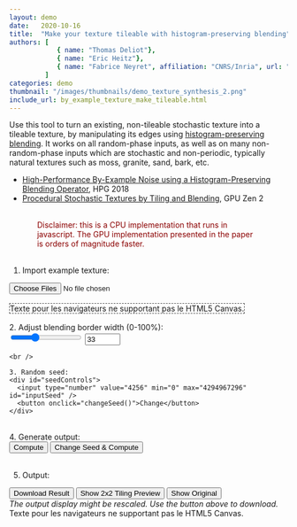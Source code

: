 ```yaml
---
layout: demo
date:   2020-10-16
title:  "Make your texture tileable with histogram-preserving blending"
authors: [
            { name: "Thomas Deliot"},
            { name: "Eric Heitz"},
            { name: "Fabrice Neyret", affiliation: "CNRS/Inria", url: "http://evasion.imag.fr/Membres/Fabrice.Neyret/"}
         ]
categories: demo
thumbnail: "/images/thumbnails/demo_texture_synthesis_2.png"
include_url: by_example_texture_make_tileable.html
---
```


Use this tool to turn an existing, non-tileable stochastic texture into a tileable texture, by manipulating its edges using <a href="https://eheitzresearch.wordpress.com/722-2/">histogram-preserving blending</a>. It works on all random-phase inputs, as well as on many non-random-phase inputs which are stochastic and non-periodic, typically natural textures such as moss, granite, sand, bark, etc.
<br />
<ul>
  <li><a href="https://hal.inria.fr/hal-01824773/document">High-Performance By-Example Noise using a Histogram-Preserving Blending Operator</a>, HPG 2018</li>
  <li><a href="https://drive.google.com/file/d/1QecekuuyWgw68HU9tg6ENfrCTCVIjm6l/view">Procedural Stochastic Textures by Tiling and Blending</a>, GPU Zen 2</li>
</ul>

<br />
<div style="color:darkred; width:80%; padding-left:10%; padding-right:10%;">
Disclaimer: this is a CPU implementation that runs in javascript.
The GPU implementation presented in the paper is orders of magnitude faster.
</div>
<br />

<div id="inputImage">

  1. Import example texture:
  <input type="file" id="files" name="files[]" multiple />
  <output id="list"></output>
  <br />
  <br />
  <canvas id="inputCanvas" width="256" height="256" style="border: dashed 1px #444;">
    Texte pour les navigateurs ne supportant pas le HTML5 Canvas.
  </canvas>
  <br />

</div>

<br />

<div class="column">
  <div class="col-sm-4">
    2. Adjust blending border width (0-100%):
    <div class="slideBorderSize">
      <input type="range" min="0" max="100" value="33" class="slider" id="borderSizeSlider">
      <input type="number" min="0" max="100" value="33" id="borderSizeField" />
    </div>

    <br />

    3. Random seed:
    <div id="seedControls">
      <input type="number" value="4256" min="0" max="4294967296" id="inputSeed" />
      <button onclick="changeSeed()">Change</button>
    </div>
  </div>
</div>

<br />

<div id="outputImage">
  4. Generate output:
  <div id="controls">
    <button onclick="resynthesis()">Compute</button>
    <button onclick="changeSeedAndResynthesis()">Change Seed & Compute</button>
  </div>

  <br />

  5. Output:
  <div id="outputControls">
    <button onclick="saveResult()" id="downloadButton">Download Result</button>
    <button onclick="switchTilingMode()" id="switchTilingButton">Show 2x2 Tiling Preview</button>
    <button onclick="switchOutputSource()" id="switchOutputSourceButton">Show Original</button>
  </div>
  <i>The output display might be rescaled. Use the button above to download.</i>
  <br />

  <canvas id="outputCanvas" width="0" height="0" style="border: border: dashed 1px #444;">
    Texte pour les navigateurs ne supportant pas le HTML5 Canvas.
  </canvas>

</div>

<br />
<br />



<script type="text/javascript">

  /****************** UI ************************/
  /**********************************************/
  /**********************************************/
  /**********************************************/
  /**********************************************/
  // canvas input
  var c = document.getElementById("inputCanvas");
  var ctx = c.getContext("2d");

  // image data
  var exampleStored;
  var example;
  var imageInput = { dataR: [], dataG: [], dataB: [], width: 0, height: 0 };
  var gradientRemovalApplied = false;

  // output data
  var cOutput = document.getElementById("outputCanvas");
  var ctxOutput = cOutput.getContext("2d");
  var output;
  var outputDataURL;

  // display parameters
  var displayTiled = false;
  var displayOriginal = false;

  initInterface();

  // Init UI
  function initInterface(imageSize) {
    var slider = document.getElementById("borderSizeSlider");
    slider.oninput = setBorderSizeFromSlider
    var field = document.getElementById("borderSizeField");
    field.oninput = setBorderSizeFromField
    drawInputCanvas();
  }

  function rgb(r, g, b, a) {
    return 'rgb(' + [(r || 0), (g || 0), (b || 0), (a || 0)].join(',') + ')';
  }

  // manage UI updates
  function drawInputCanvas() {
    if (typeof example === 'undefined' || example.width <= 0)
      return;

    // Change canvas size for adjusted display
    var inputScale = Math.min(window.innerWidth * 0.4, example.width) / example.width;
    var outputScale = 9999;
    if (cOutput.width > 0)
      var outputScale = Math.min(window.innerWidth * 0.4, output.width) / output.width;
    c.width = Math.min(inputScale, outputScale) * example.width;
    c.height = c.width * (example.height / example.width);
    ctx.drawImage(example, 0, 0, c.width, c.height);

    var resizer = c.width / example.width;
    var borderSize = getBorderSize() * resizer;
    ctx.beginPath();
    ctx.strokeStyle = "blue";
    ctx.lineWidth = "3";
    ctx.rect(borderSize, borderSize, example.width * resizer - borderSize * 2, example.height * resizer - borderSize * 2);
    ctx.stroke();

    // Left blend gradient
    var gradient = ctx.createLinearGradient(0, 0, borderSize, 0);
    gradient.addColorStop(0, rgb(0, 0, 255, 1));
    gradient.addColorStop(1, rgb(0, 0, 255, 0));
    ctx.fillStyle = gradient;
    ctx.fillRect(0, 0, example.width * resizer, example.height * resizer);

    // Top blend gradient
    gradient = ctx.createLinearGradient(0, 0, 0, borderSize);
    gradient.addColorStop(0, rgb(0, 0, 255, 1));
    gradient.addColorStop(1, rgb(0, 0, 255, 0));
    ctx.fillStyle = gradient;
    ctx.fillRect(0, 0, example.width * resizer, example.height * resizer);

    // Right blend gradient
    gradient = ctx.createLinearGradient(example.width * resizer - borderSize, 0, example.width * resizer, 0);
    gradient.addColorStop(0, rgb(0, 0, 255, 0));
    gradient.addColorStop(1, rgb(0, 0, 255, 1));
    ctx.fillStyle = gradient;
    ctx.fillRect(0, 0, example.width * resizer, example.height * resizer);

    // Bottom blend gradient
    gradient = ctx.createLinearGradient(0, example.height * resizer - borderSize, 0, example.height * resizer);
    gradient.addColorStop(0, rgb(0, 0, 255, 0));
    gradient.addColorStop(1, rgb(0, 0, 255, 1));
    ctx.fillStyle = gradient;
    ctx.fillRect(0, 0, example.width * resizer, example.height * resizer);
  };

  // Border size control
  function setBorderSizeFromSlider() {
    var field = document.getElementById("borderSizeField");
    var slider = document.getElementById("borderSizeSlider");
    field.value = slider.value;
    drawInputCanvas();
  }

  // Border size control
  function setBorderSizeFromField() {
    var field = document.getElementById("borderSizeField");
    var slider = document.getElementById("borderSizeSlider");
    slider.value = field.value;
    drawInputCanvas();
  }

  // get size of tiles from UI
  function getBorderSize() {
    var slider = document.getElementById("borderSizeSlider");
    pos = slider.value / 100.0
    return Math.max(Math.floor(pos * Math.min(imageInput.width, imageInput.height) / 2.0), 2)
  }

  // mage file input
  document.getElementById('files').addEventListener('change', handleFileSelect, false);
  function handleFileSelect(evt) {
    var files = evt.target.files; // FileList object

    // Loop through the FileList and render image files as thumbnails.
    for (var i = 0, f; f = files[i]; i++) {
      // Only process image files.
      if (!f.type.match('image.*')) {
        continue;
      }

      var reader = new FileReader();

      reader.onload =
        (function (theFile) {
          return function (e) {
            example = new Image();
            example.src = e.target.result;

            example.onload =
              function () {
                exampleStored = example;

                // display image
                c.width = example.width;
                c.height = example.height;
                ctx.drawImage(example, 0, 0)

                // copy image data
                var copie_img_chat = ctx.getImageData(0, 0, c.width, c.height);
                var data = copie_img_chat.data;
                imageInput.width = c.width;
                imageInput.height = c.height;
                imageInput.dataR = [];
                imageInput.dataG = [];
                imageInput.dataB = [];
                for (var j = 0; j < c.height; ++j) {
                  imageInput.dataR[j] = [];
                  imageInput.dataG[j] = [];
                  imageInput.dataB[j] = [];

                  for (var i = 0; i < c.width; ++i) {
                    imageInput.dataR[j][i] = data[4 * (i + j * c.width) + 0];
                    imageInput.dataG[j][i] = data[4 * (i + j * c.width) + 1];
                    imageInput.dataB[j][i] = data[4 * (i + j * c.width) + 2];
                  }
                }

                clearOutput();
                initInterface();
              };
          };
        })(f);
      reader.readAsDataURL(f);
    }
  }

  function switchTilingMode() {
    if (displayTiled == true) {
      displayOutput();
      displayTiled = false;
    }
    else {
      displayTiledOutput();
      displayTiled = true;
    }
    resetControlsButtonText();
  }

  function switchOutputSource() {
    displayOriginal = !displayOriginal;
    if (displayTiled == false) {
      displayOutput();
    }
    else {
      displayTiledOutput();
    }
    resetControlsButtonText();
  }

  function resetControlsButtonText() {
    var newButtons = '';
    newButtons += '<button onclick="saveResult()" id="downloadButton">Download Result</button>   ';
    if (displayTiled == true)
      newButtons += '<button onclick="switchTilingMode()" id="switchTilingButton">Hide 2x2 Tiling Preview</button>   ';
    else
      newButtons += '<button onclick="switchTilingMode()" id="switchTilingButton">Show 2x2 Tiling Preview</button>   ';
    if (displayOriginal == true)
      newButtons += '<button onclick="switchOutputSource()" id="switchOutputSourceButton">Show Tileable</button>   ';
    else
      newButtons += '<button onclick="switchOutputSource()" id="switchOutputSourceButton">Show Original</button>   ';
    document.getElementById("outputControls").innerHTML = newButtons;
  }

  // Display output in resized canvas
  function displayOutput() {
    var imageOutput = new Image();
    imageOutput.src = displayOriginal == true ? example.src : outputDataURL;

    // Draw to resized output canvas when finished loading
    imageOutput.onload = function () {
      // Change canvas size for adjusted display
      var inputScale = Math.min(window.innerWidth * 0.4, example.width) / example.width;
      var outputScale = Math.min(window.innerWidth * 0.4, imageOutput.width) / imageOutput.width;
      cOutput.width = Math.min(inputScale, outputScale) * imageOutput.width;
      cOutput.height = cOutput.width * (imageOutput.height / imageOutput.width);
      // Draw resized output image
      ctxOutput.drawImage(imageOutput, 0, 0, cOutput.width, cOutput.height);
      drawInputCanvas();
    };
    displayTiled = false;
  }

  // Display tiled output in resized canvas
  function displayTiledOutput() {
    var imageOutput = new Image();
    imageOutput.src = displayOriginal == true ? example.src : outputDataURL;
    // Draw to resized output canvas when finished loading
    imageOutput.onload = function () {
      // Change canvas size for adjusted display
      var inputScale = Math.min(window.innerWidth * 0.4, example.width) / example.width;
      var outputScale = Math.min(window.innerWidth * 0.4, imageOutput.width) / imageOutput.width;
      cOutput.width = Math.min(inputScale, outputScale) * imageOutput.width * 2;
      cOutput.height = cOutput.width * (imageOutput.height / imageOutput.width);
      // Draw resized output image in 2*2 tiling
      ctxOutput.drawImage(imageOutput, 0, 0, cOutput.width / 2, cOutput.height / 2);
      ctxOutput.drawImage(imageOutput, cOutput.width / 2, 0, cOutput.width / 2, cOutput.height / 2);
      ctxOutput.drawImage(imageOutput, cOutput.width / 2, cOutput.height / 2, cOutput.width / 2, cOutput.height / 2);
      ctxOutput.drawImage(imageOutput, 0, cOutput.height / 2, cOutput.width / 2, cOutput.height / 2);
      drawInputCanvas();
    };
    displayTiled = true;
  }


  // Download output
  function saveResult() {
    // Create download action
    var a = document.createElement('a');
    a.href = outputDataURL;
    a.download = 'image.png';
    document.body.appendChild(a)
    a.click()
    document.body.removeChild(a)
  }

  // Clear Output
  function clearOutput() {
    cOutput.width = 0;
    cOutput.height = 0;
    output = null
    outputDataURL = null
  }


  /****************** ALGORITHM *****************/
  /**********************************************/
  /**********************************************/
  /**********************************************/
  /**********************************************/
  var rngState = 0;

  function wangHash(seed) {
    seed = (seed ^ 61) ^ (seed >> 16);
    seed *= 9;
    seed = seed ^ (seed >> 4);
    seed *= 0x27d4eb2d;
    seed = seed ^ (seed >> 15);
    return seed;
  }

  function randXorshift() {
    // Xorshift algorithm from George Marsaglia's paper
    rngState ^= (rngState << 13);
    rngState ^= (rngState >> 17);
    rngState ^= (rngState << 5);
    rngState = customModulo(rngState, 4294967296)
  }

  function randXorshiftFloat() {
    randXorshift();
    var res = rngState * (1.0 / 4294967296.0);
    return res;
  }

  function setSeed(i) {
    rngState = wangHash(i);
  }

  function changeSeed() {
    setSeed(getInputSeed())
    document.getElementById("inputSeed").value = Math.floor(randXorshiftFloat() * 4294967296);
  }

  function getInputSeed() {
    return document.getElementById("inputSeed").value;
  }

  function remapValue(value, low1, high1, low2, high2) {
    return low2 + (value - low1) * (high2 - low2) / (high1 - low1);
  }

  function clamp(num, min, max) {
    return num <= min ? min : num >= max ? max : num;
  }

  function customModulo(x, n) {
    var r = x % n;
    if (r < 0) {
      r += n;
    }
    return r;
  }

  function changeSeedAndResynthesis() {
    changeSeed();
    resynthesis();
  }

  // algorithm main function
  function resynthesis() {
    // Set random seed
    setSeed(getInputSeed())

    // get algorithm parameters from UI
    var borderSize = getBorderSize();
    var targetWidth = imageInput.width;
    var targetHeight = imageInput.height;

    // Compute adjusted optimal tile size for selected border size
    var tileCountWidth = Math.floor(targetWidth / borderSize);
    var tileRadiusWidth = borderSize;
    var restWidth = targetWidth - tileRadiusWidth * tileCountWidth;
    tileRadiusWidth += Math.floor(restWidth / tileCountWidth);
    restWidth = targetWidth - tileRadiusWidth * tileCountWidth;

    var tileCountHeight = Math.floor(targetHeight / borderSize);
    var tileRadiusHeight = borderSize;
    var restHeight = targetHeight - tileRadiusHeight * tileCountHeight;
    tileRadiusHeight += Math.floor(restHeight / tileCountHeight);
    restHeight = targetHeight - tileRadiusHeight * tileCountHeight;

    var tileWidth = tileRadiusWidth * 2;
    var tileHeight = tileRadiusHeight * 2;

    // Allocate output image
    output = { dataR: [], dataG: [], dataB: [], totalWeight: [], width: targetWidth, height: targetHeight };
    for (var j = 0; j < output.height; ++j) {
      output.dataR[j] = [];
      output.dataG[j] = [];
      output.dataB[j] = [];
      for (var i = 0; i < output.width; ++i) {
        output.dataR[j][i] = 0;
        output.dataG[j][i] = 0;
        output.dataB[j][i] = 0;
      }
    }

    // Remove edge gradients from input image
    var imageInputNoGradient = gradientRemoval(imageInput);

    // Make input image have a Gaussian histogram
    eigenVectors = [];
    for (var i = 0; i < 3; i++)
      eigenVectors[i] = [0, 0, 0];
    var imageInputGaussian = makeHistoGaussianEigen(imageInputNoGradient, eigenVectors);

    // Copy the input image and pre-blend out on borders
    for (var y = 0; y < targetHeight; ++y) {
      for (var x = 0; x < targetWidth; ++x) {
        // Linear interpolation on borders from input to tiles
        var w = Math.min(remapValue(x, 0, borderSize, 0.0, 1.0), 1.0); // Left border
        w *= Math.min(remapValue(x, targetWidth - 1, targetWidth - 1 - borderSize, 0.0, 1.0), 1.0); // Right border
        w *= Math.min(remapValue(y, 0, borderSize, 0.0, 1.0), 1.0); // Top border
        w *= Math.min(remapValue(y, targetHeight - 1, targetHeight - 1 - borderSize, 0.0, 1.0), 1.0); // Bottom border
        w_inv = 1.0 - w;
        // Variance correction
        w = w / Math.sqrt(w * w + w_inv * w_inv);
        output.dataR[y][x] = w * imageInputGaussian.dataR[y][x];
        output.dataG[y][x] = w * imageInputGaussian.dataG[y][x];
        output.dataB[y][x] = w * imageInputGaussian.dataB[y][x];
      }
    }

    // We splat one line of tiles on the top border of the image, and another on the left border
    // The tiles are centered on the edge of the output, and wrapping takes care of the two other borders
    for (var c = -1; c < (tileCountWidth - 1) + (tileCountHeight - 1); ++c) {
      var i_tile, j_tile;
      // Top border tiles
      if (c < tileCountWidth - 1) {
        i_tile = c;
        j_tile = -1;
      }
      // Left border tiles
      else {
        i_tile = -1;
        j_tile = c - (tileCountWidth - 1);
      }

      // For the last restWidth tiles on top border, and the last restHeight tiles on left border,
      // extend the center of the tile to a 1-wide zone where no blending occurs between tiles to account
      // for the missing pixels when image_dimensions / desired_border_size has a remainder
      var tileCenterWidth = 0;
      var tileCenterHeight = 0;
      var cumulativeOffsetWidth = 0;
      var cumulativeOffsetHeight = 0;
      if (i_tile > tileCountWidth - 2 - restWidth) {
        tileCenterWidth = 1;
        cumulativeOffsetWidth = (i_tile - 1) - (tileCountWidth - 2 - restWidth)
      }
      else if (j_tile > tileCountHeight - 2 - restHeight) {
        tileCenterHeight = 1;
        cumulativeOffsetHeight = (j_tile - 1) - (tileCountHeight - 2 - restHeight)
      }

      // random offset of the tile
      var offset_i = Math.floor((imageInput.width - (tileWidth + tileCenterWidth)) * randXorshiftFloat());
      var offset_j = Math.floor((imageInput.height - (tileHeight + tileCenterHeight)) * randXorshiftFloat());

      // for each pixel of the tile
      for (var j = 0; j < tileHeight + tileCenterHeight; ++j) {
        for (var i = 0; i < tileWidth + tileCenterWidth; ++i) {
          // compute the weight of this pixel of the tile
          // (linear interpolation + variance correction)
          var w = 0

          // Special case for center extension of tiles on top border, only linear blend between center image and this tile
          if (i >= tileWidth / 2 && i < tileWidth / 2 + tileCenterWidth) {
            var w0 = 1.0 - Math.floor(Math.abs(j - 0.5 * (tileHeight - 1))) / (tileHeight / 2 - 1);
            var w1 = 1.0 - w0;
            w = w0 / Math.sqrt(w0 * w0 + w1 * w1);
          }
          // Special case for center extension of tiles on left border, only linear blend between center image and this tile
          else if (j >= tileHeight / 2 && j < tileHeight / 2 + tileCenterHeight) {
            var w0 = 1.0 - Math.floor(Math.abs(i - 0.5 * (tileWidth - 1))) / (tileWidth / 2 - 1);
            var w1 = 1.0 - w0;
            w = w0 / Math.sqrt(w0 * w0 + w1 * w1);
          }
          // Normal case, bilinear blend of this tile, neighbouring tile and center image
          else {
            // If it exists, cancel out tile center extension in blend computation
            var temp_j = j;
            if (j >= tileHeight / 2 + tileCenterHeight)
              temp_j = j - tileCenterHeight;
            var temp_i = i;
            if (i >= tileWidth / 2 + tileCenterWidth)
              temp_i = i - tileCenterWidth;

            // Variance-preserving bilinear blend weights
            var lambda_x = 1.0 - Math.floor(Math.abs(temp_i - 0.5 * (tileWidth - 1))) / (tileWidth / 2 - 1);
            var lambda_y = 1.0 - Math.floor(Math.abs(temp_j - 0.5 * (tileHeight - 1))) / (tileHeight / 2 - 1);
            var w00 = (1.0 - lambda_x) * (1.0 - lambda_y);
            var w10 = (lambda_x) * (1.0 - lambda_y);
            var w01 = (1.0 - lambda_x) * (lambda_y);
            var w11 = (lambda_x) * (lambda_y);
            w = lambda_x * lambda_y / Math.sqrt(w00 * w00 + w10 * w10 + w01 * w01 + w11 * w11);
          }

          // Add weighted tile contribution to output pixel
          var index_i_output = customModulo(i + i_tile * tileWidth / 2 + cumulativeOffsetWidth, targetWidth);
          var index_j_output = customModulo(j + j_tile * tileHeight / 2 + cumulativeOffsetHeight, targetHeight);
          var index_i_input = (i + offset_i) % targetWidth;
          var index_j_input = (j + offset_j) % targetHeight;
          output.dataR[index_j_output][index_i_output] +=
            w * imageInputGaussian.dataR[index_j_input][index_i_input];
          output.dataG[index_j_output][index_i_output] +=
            w * imageInputGaussian.dataG[index_j_input][index_i_input];
          output.dataB[index_j_output][index_i_output] +=
            w * imageInputGaussian.dataB[index_j_input][index_i_input];
        }
      }
    }

    // make output image have same histogram as input
    output = unmakeHistoGaussianEigen(output, imageInputNoGradient, eigenVectors);

    // Prepare data URL for display/download
    outputDataURL = dataToDataURL(output)

    // display output in canvas
    if (displayTiled == false)
      displayOutput();
    else
      displayTiledOutput();
  }

  function dataToDataURL(input) {
    var imageData = new ImageData(input.width, input.height);
    var data = imageData.data;
    for (var j = 0; j < input.height; ++j)
      for (var i = 0; i < input.width; ++i) {
        data[4 * (i + j * input.width) + 0] = input.dataR[j][i];
        data[4 * (i + j * input.width) + 1] = input.dataG[j][i];
        data[4 * (i + j * input.width) + 2] = input.dataB[j][i];
        data[4 * (i + j * input.width) + 3] = 255;
      }
    var cOutput2 = document.createElement('canvas');
    var ctxOutput2 = cOutput2.getContext("2d");
    cOutput2.width = input.width;
    cOutput2.height = input.height;
    ctxOutput2.putImageData(imageData, 0, 0);
    var dataURL = cOutput2.toDataURL('image/png');
    return dataURL;
  }

  // input: image
  // performs cheap gradient removal on input
  function gradientRemoval(input) {
    // Allocate output
    var output = { dataR: [], dataG: [], dataB: [], totalWeight: [], width: input.width, height: input.height };
    for (var j = 0; j < output.height; ++j) {
      output.dataR[j] = [];
      output.dataG[j] = [];
      output.dataB[j] = [];
      for (var i = 0; i < output.width; ++i) {
        output.dataR[j][i] = input.dataR[j][i];
        output.dataG[j][i] = input.dataG[j][i];
        output.dataB[j][i] = input.dataB[j][i];
      }
    }

    // Compute mean gradient from left to right over Y and from top to bottom over X
    var gradientX_R = 0.0;
    var gradientX_G = 0.0;
    var gradientX_B = 0.0;
    for (var y = 0; y < input.height; ++y) {
      gradientX_R += input.dataR[y][input.width - 1] - input.dataR[y][0];
      gradientX_G += input.dataG[y][input.width - 1] - input.dataG[y][0];
      gradientX_B += input.dataB[y][input.width - 1] - input.dataB[y][0];
    }
    var gradientY_R = 0.0;
    var gradientY_G = 0.0;
    var gradientY_B = 0.0;
    for (var x = 0; x < input.width; ++x) {
      gradientY_R += input.dataR[input.height - 1][x] - input.dataR[0][x];
      gradientY_G += input.dataG[input.height - 1][x] - input.dataG[0][x];
      gradientY_B += input.dataB[input.height - 1][x] - input.dataB[0][x];
    }
    gradientX_R /= input.height;
    gradientX_G /= input.height;
    gradientX_B /= input.height;
    gradientY_R /= input.width;
    gradientY_G /= input.width;
    gradientY_B /= input.width;

    // Apply high pass filter on input
    for (var y = 0; y < input.height; ++y) {
      for (var x = 0; x < input.width; ++x) {
        var tempX = (-0.5 + x / (input.width - 1));
        var tempY = (-0.5 + y / (input.height - 1));
        var gradientR = tempX * gradientX_R + tempY * gradientY_R
        var gradientG = tempX * gradientX_G + tempY * gradientY_G
        var gradientB = tempX * gradientX_B + tempY * gradientY_B
        output.dataR[y][x] -= gradientR;
        output.dataG[y][x] -= gradientG;
        output.dataB[y][x] -= gradientB;
      }
    }

    return output;
  }

  // input: image with arbitrary histogram
  // returns transformed input with Gaussian histogram in eigen space
  function makeHistoGaussianEigen(input, eigenVectors) {
    eigenOffset = [0, 0, 0];
    getImageRGBEigenVectors(input, eigenVectors)

    // sort pixels
    Rsorted = [];
    Gsorted = [];
    Bsorted = [];
    for (var j = 0; j < input.height; ++j) {
      for (var i = 0; i < input.width; ++i) {
        var pixelR = { index_i: i, index_j: j, value: input.dataR[j][i] };
        var pixelG = { index_i: i, index_j: j, value: input.dataG[j][i] };
        var pixelB = { index_i: i, index_j: j, value: input.dataB[j][i] };

        // Project onto eigen axes
        var p = [pixelR.value, pixelG.value, pixelB.value];
        pixelR.value = dot(p, eigenVectors[0]);
        pixelG.value = dot(p, eigenVectors[1]);
        pixelB.value = dot(p, eigenVectors[2]);

        Rsorted[i + j * input.width] = pixelR;
        Gsorted[i + j * input.width] = pixelG;
        Bsorted[i + j * input.width] = pixelB;
      }
    }
    Rsorted.sort(function (a, b) { return a.value - b.value; });
    Gsorted.sort(function (a, b) { return a.value - b.value; });
    Bsorted.sort(function (a, b) { return a.value - b.value; });

    // allocate output
    var output = { dataR: [], dataG: [], dataB: [], width: input.width, height: input.height };
    for (var j = 0; j < input.height; ++j) {
      output.dataR[j] = [];
      output.dataG[j] = [];
      output.dataB[j] = [];
      for (var i = 0; i < input.width; ++i) {
        output.dataR[j][i] = 0;
        output.dataG[j][i] = 0;
        output.dataB[j][i] = 0;
      }
    }

    // maps uniform to Gaussian
    for (var index = 0; index < input.width * input.height; ++index) {
      // maps index to uniform number
      var U = (index + 0.5) / (input.width * input.height);
      // maps uniform to Gaussian
      var G = Math.sqrt(2.0) * erfinv(2 * U - 1.0);
      // store
      output.dataR[Rsorted[index].index_j][Rsorted[index].index_i] = G;
      output.dataG[Gsorted[index].index_j][Gsorted[index].index_i] = G;
      output.dataB[Bsorted[index].index_j][Bsorted[index].index_i] = G;
    }

    return output;
  }

  // input: image with Gaussian histogram
  // target: image with target histogram
  // returns transformed input with target histogram
  function unmakeHistoGaussianEigen(input, target, eigenVectors) {
    // sort target values
    Rsorted = [];
    Gsorted = [];
    Bsorted = [];
    for (var j = 0; j < target.height; ++j)
      for (var i = 0; i < target.width; ++i) {
        var p = [target.dataR[j][i], target.dataG[j][i], target.dataB[j][i]];
        Rsorted[i + j * target.width] = dot(p, eigenVectors[0]);
        Gsorted[i + j * target.width] = dot(p, eigenVectors[1]);
        Bsorted[i + j * target.width] = dot(p, eigenVectors[2]);
      }
    Rsorted.sort(function (a, b) { return a - b; });
    Gsorted.sort(function (a, b) { return a - b; });
    Bsorted.sort(function (a, b) { return a - b; });

    // allocate output
    var output = { dataR: [], dataG: [], dataB: [], width: input.width, height: input.height };
    for (var j = 0; j < input.height; ++j) {
      output.dataR[j] = [];
      output.dataG[j] = [];
      output.dataB[j] = [];
      for (var i = 0; i < input.width; ++i) {
        output.dataR[j][i] = 0;
        output.dataG[j][i] = 0;
        output.dataB[j][i] = 0;
      }
    }

    // maps Gaussian values to target values
    for (var j = 0; j < input.height; ++j)
      for (var i = 0; i < input.width; ++i) {
        // red channel
        var Gr = input.dataR[j][i];
        var Ur = 0.5 + 0.5 * erf(Gr / Math.sqrt(2.0));
        var indexR = Math.floor(Ur * target.width * target.height);
        output.dataR[j][i] = Rsorted[indexR];

        // green channel
        var Gg = input.dataG[j][i];
        var Ug = 0.5 + 0.5 * erf(Gg / Math.sqrt(2.0));
        var indexG = Math.floor(Ug * target.width * target.height);
        output.dataG[j][i] = Gsorted[indexG];

        // blue channel
        var Gb = input.dataB[j][i];
        var Ub = 0.5 + 0.5 * erf(Gb / Math.sqrt(2.0));
        var indexB = Math.floor(Ub * target.width * target.height);
        output.dataB[j][i] = Bsorted[indexB];

        var rgb =
          addVector3(
            addVector3(
              mulVector3(eigenVectors[0], output.dataR[j][i]),
              mulVector3(eigenVectors[1], output.dataG[j][i])),
            mulVector3(eigenVectors[2], output.dataB[j][i]));

        output.dataR[j][i] = rgb[0];
        output.dataG[j][i] = rgb[1];
        output.dataB[j][i] = rgb[2];
      }

    return output;
  }


  function getImageRGBEigenVectors(input, eigenVectors) {
    var expectedRGB = [0, 0, 0];
    var expectedRGBtimesR = [0, 0, 0];
    var expectedRGBtimesG = [0, 0, 0];
    var expectedRGBtimesB = [0, 0, 0];
    for (var j = 0; j < input.height; ++j) {
      for (var i = 0; i < input.width; ++i) {
        expectedRGB[0] += input.dataR[j][i];
        expectedRGB[1] += input.dataG[j][i];
        expectedRGB[2] += input.dataB[j][i];

        expectedRGBtimesR[0] += input.dataR[j][i] * input.dataR[j][i];
        expectedRGBtimesR[1] += input.dataG[j][i] * input.dataR[j][i];
        expectedRGBtimesR[2] += input.dataB[j][i] * input.dataR[j][i];

        expectedRGBtimesG[0] += input.dataR[j][i] * input.dataG[j][i];
        expectedRGBtimesG[1] += input.dataG[j][i] * input.dataG[j][i];
        expectedRGBtimesG[2] += input.dataB[j][i] * input.dataG[j][i];

        expectedRGBtimesB[0] += input.dataR[j][i] * input.dataB[j][i];
        expectedRGBtimesB[1] += input.dataG[j][i] * input.dataB[j][i];
        expectedRGBtimesB[2] += input.dataB[j][i] * input.dataB[j][i];
      }
    }
    for (var i = 0; i < 3; i++) {
      expectedRGB[i] /= input.width * input.height;
      expectedRGBtimesR[i] /= input.width * input.height;
      expectedRGBtimesG[i] /= input.width * input.height;
      expectedRGBtimesB[i] /= input.width * input.height;
    }

    // Covariance matrix
    covarMat = [];
    for (var i = 0; i < 3; i++)
      covarMat[i] = [0, 0, 0];

    covarMat[0][0] = expectedRGBtimesR[0] - expectedRGB[0] * expectedRGB[0];
    covarMat[0][1] = expectedRGBtimesR[1] - expectedRGB[0] * expectedRGB[1];
    covarMat[0][2] = expectedRGBtimesR[2] - expectedRGB[0] * expectedRGB[2];

    covarMat[1][0] = expectedRGBtimesG[0] - expectedRGB[1] * expectedRGB[0];
    covarMat[1][1] = expectedRGBtimesG[1] - expectedRGB[1] * expectedRGB[1];
    covarMat[1][2] = expectedRGBtimesG[2] - expectedRGB[1] * expectedRGB[2];

    covarMat[2][0] = expectedRGBtimesB[0] - expectedRGB[2] * expectedRGB[0];
    covarMat[2][1] = expectedRGBtimesB[1] - expectedRGB[2] * expectedRGB[1];
    covarMat[2][2] = expectedRGBtimesB[2] - expectedRGB[2] * expectedRGB[2];

    // Find eigen values and vectors
    eigenValues = [0, 0, 0];
    computeEigenValuesAndVectors(covarMat, eigenVectors, eigenValues);
    var x = 0;
  }

  function computeEigenValuesAndVectors(A, Q, w) {
    var n = 3;
    var sd, so;                  // Sums of diagonal resp. off-diagonal elements
    var s, c, t;                 // sin(phi), cos(phi), tan(phi) and temporary storage
    var g, h, z, theta;          // More temporary storage
    var thresh;

    // Initialize Q to the identitity matrix
    for (var i = 0; i < n; i++) {
      Q[i][i] = 1.0;
      for (var j = 0; j < i; j++)
        Q[i][j] = Q[j][i] = 0.0;
    }

    // Initialize w to diag(A)
    for (var i = 0; i < n; i++)
      w[i] = A[i][i];

    // Calculate SQR(tr(A))
    sd = 0.0;
    for (var i = 0; i < n; i++)
      sd += Math.abs(w[i]);
    sd = sd * sd;

    // Main iteration loop
    for (var nIter = 0; nIter < 50; nIter++) {
      // Test for convergence
      so = 0.0;
      for (var p = 0; p < n; p++)
        for (var q = p + 1; q < n; q++)
          so += Math.abs(A[p][q]);
      if (so == 0.0)
        return 0;

      if (nIter < 4)
        thresh = 0.2 * so / (n * n);
      else
        thresh = 0.0;

      // Do sweep
      for (var p = 0; p < n; p++) {
        for (var q = p + 1; q < n; q++) {
          g = 100.0 * Math.abs(A[p][q]);
          if (nIter > 4 && Math.abs(w[p]) + g == Math.abs(w[p])
            && Math.abs(w[q]) + g == Math.abs(w[q])) {
            A[p][q] = 0.0;
          }
          else if (Math.abs(A[p][q]) > thresh) {
            // Calculate Jacobi transformation
            h = w[q] - w[p];
            if (Math.abs(h) + g == Math.abs(h)) {
              t = A[p][q] / h;
            }
            else {
              theta = 0.5 * h / A[p][q];
              if (theta < 0.0)
                t = -1.0 / (Math.sqrt(1.0 + (theta * theta)) - theta);
              else
                t = 1.0 / (Math.sqrt(1.0 + (theta * theta)) + theta);
            }
            c = 1.0 / Math.sqrt(1.0 + (t * t));
            s = t * c;
            z = t * A[p][q];

            // Apply Jacobi transformation
            A[p][q] = 0.0;
            w[p] -= z;
            w[q] += z;
            for (var r = 0; r < p; r++) {
              t = A[r][p];
              A[r][p] = c * t - s * A[r][q];
              A[r][q] = s * t + c * A[r][q];
            }
            for (var r = p + 1; r < q; r++) {
              t = A[p][r];
              A[p][r] = c * t - s * A[r][q];
              A[r][q] = s * t + c * A[r][q];
            }
            for (var r = q + 1; r < n; r++) {
              t = A[p][r];
              A[p][r] = c * t - s * A[q][r];
              A[q][r] = s * t + c * A[q][r];
            }

            // Update eigenvectors
            for (var r = 0; r < n; r++) {
              t = Q[p][r];
              Q[p][r] = c * t - s * Q[q][r];
              Q[q][r] = s * t + c * Q[q][r];
            }
          }
        }
      }
    }

    return -1;
  }

  function erf(x) {
    var a1 = 0.254829592;
    var a2 = -0.284496736;
    var a3 = 1.421413741;
    var a4 = -1.453152027;
    var a5 = 1.061405429;
    var p = 0.3275911;

    var sign = 1;
    if (x < 0)
      sign = -1;
    x = Math.abs(x);

    var t = 1.0 / (1.0 + p * x);
    var y = 1.0 - (((((a5 * t + a4) * t) + a3) * t + a2) * t + a1) * t * Math.exp(-x * x);

    return sign * y;
  }

  function erfinv(x) {
    var w, p;
    w = - Math.log((1.0 - x) * (1.0 + x));
    if (w < 5.000000) {
      w = w - 2.500000;
      p = 2.81022636e-08;
      p = 3.43273939e-07 + p * w;
      p = -3.5233877e-06 + p * w;
      p = -4.39150654e-06 + p * w;
      p = 0.00021858087 + p * w;
      p = -0.00125372503 + p * w;
      p = -0.00417768164 + p * w;
      p = 0.246640727 + p * w;
      p = 1.50140941 + p * w;
    }
    else {
      w = Math.sqrt(w) - 3.000000;
      p = -0.000200214257;
      p = 0.000100950558 + p * w;
      p = 0.00134934322 + p * w;
      p = -0.00367342844 + p * w;
      p = 0.00573950773 + p * w;
      p = -0.0076224613 + p * w;
      p = 0.00943887047 + p * w;
      p = 1.00167406 + p * w;
      p = 2.83297682 + p * w;
    }
    return p * x;
  }

  function dot(a, b) {
    return a[0] * b[0] + a[1] * b[1] + a[2] * b[2];
  }

  function mulVector3(a, b) {
    return [a[0] * b, a[1] * b, a[2] * b];
  }

  function addVector3(a, b) {
    return [a[0] + b[0], a[1] + b[1], a[2] + b[2]];
  }

</script>